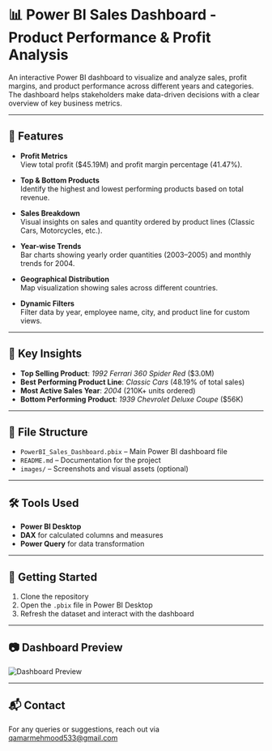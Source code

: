 # 📊 Power BI Sales Dashboard - Product Performance & Profit Analysis

An interactive Power BI dashboard to visualize and analyze sales, profit margins, and product performance across different years and categories. The dashboard helps stakeholders make data-driven decisions with a clear overview of key business metrics.

---

## 🧩 Features

- **Profit Metrics**  
  View total profit ($45.19M) and profit margin percentage (41.47%).

- **Top & Bottom Products**  
  Identify the highest and lowest performing products based on total revenue.

- **Sales Breakdown**  
  Visual insights on sales and quantity ordered by product lines (Classic Cars, Motorcycles, etc.).

- **Year-wise Trends**  
  Bar charts showing yearly order quantities (2003–2005) and monthly trends for 2004.

- **Geographical Distribution**  
  Map visualization showing sales across different countries.

- **Dynamic Filters**  
  Filter data by year, employee name, city, and product line for custom views.

---

## 📌 Key Insights

- **Top Selling Product**: *1992 Ferrari 360 Spider Red* ($3.0M)
- **Best Performing Product Line**: *Classic Cars* (48.19% of total sales)
- **Most Active Sales Year**: *2004* (210K+ units ordered)
- **Bottom Performing Product**: *1939 Chevrolet Deluxe Coupe* ($56K)

---

## 📁 File Structure

- `PowerBI_Sales_Dashboard.pbix` – Main Power BI dashboard file
- `README.md` – Documentation for the project
- `images/` – Screenshots and visual assets (optional)

---

## 🛠️ Tools Used

- **Power BI Desktop**
- **DAX** for calculated columns and measures
- **Power Query** for data transformation

---

## 🚀 Getting Started

1. Clone the repository
2. Open the `.pbix` file in Power BI Desktop
3. Refresh the dataset and interact with the dashboard

---

## 📷 Dashboard Preview

![Dashboard Preview](images/Powerbi.PNG)

---

## 📬 Contact

For any queries or suggestions, reach out via [qamarmehmood533@gmail.com](mailto:coursemea@gmail.com)
